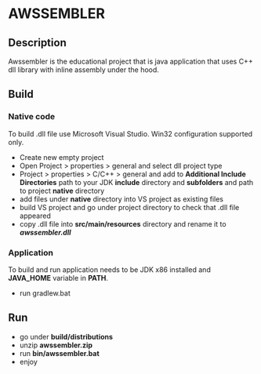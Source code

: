# AWSSEMBLER #

## Description ##
Awssembler is the educational project that is java application that uses
C++ dll library with inline assembly under the hood.

## Build ##
### Native code ###
To build .dll file use Microsoft Visual Studio. Win32 configuration supported only.
- Create new empty project
- Open Project > properties > general and select dll project type
- Project > properties > C/C++ > general and add to **Additional Include Directories**
path to your JDK **include** directory and **subfolders** and path to project **native**
directory
- add files under **native** directory into VS project as existing files
- build VS project and go under project directory to check that .dll file appeared
- copy .dll file into **src/main/resources** directory and rename it to ***awssembler.dll***

### Application ###
To build and run application needs to be JDK x86 installed and **JAVA_HOME**
variable in **PATH**.
- run gradlew.bat

## Run ##
- go under **build/distributions**
- unzip **awssembler.zip**
- run **bin/awssembler.bat**
- enjoy
